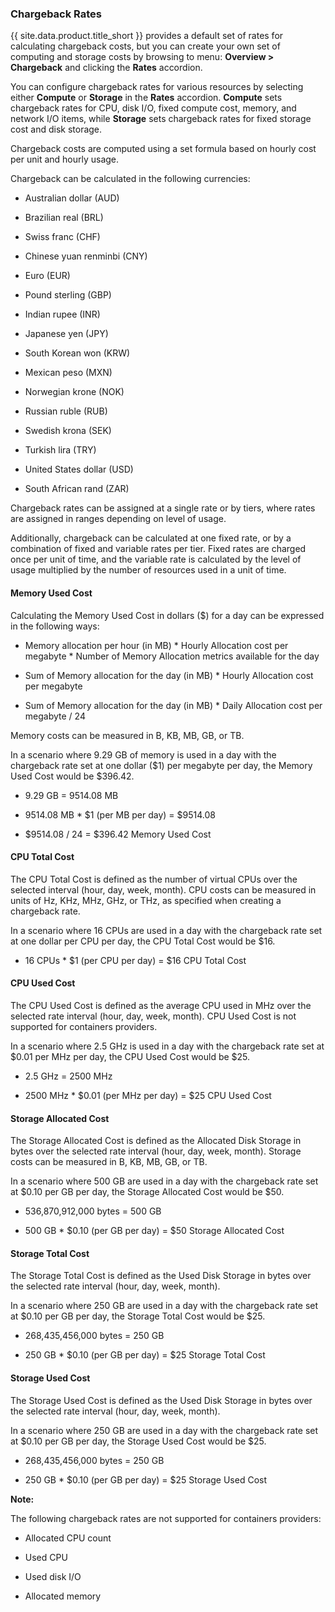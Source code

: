 ### Chargeback Rates

{{ site.data.product.title_short }} provides a default set of rates for calculating chargeback costs, but you can create your own set of computing and storage costs by browsing to menu: **Overview > Chargeback** and clicking the **Rates** accordion.

You can configure chargeback rates for various resources by selecting either **Compute** or **Storage** in the **Rates** accordion. **Compute** sets chargeback rates for CPU, disk I/O, fixed compute cost, memory, and network I/O items, while **Storage** sets chargeback rates for fixed storage cost and disk storage.

Chargeback costs are computed using a set formula based on hourly cost per unit and hourly usage.

Chargeback can be calculated in the following currencies:

- Australian dollar (AUD)

- Brazilian real (BRL)

- Swiss franc (CHF)

- Chinese yuan renminbi (CNY)

- Euro (EUR)

- Pound sterling (GBP)

- Indian rupee (INR)

- Japanese yen (JPY)

- South Korean won (KRW)

- Mexican peso (MXN)

- Norwegian krone (NOK)

- Russian ruble (RUB)

- Swedish krona (SEK)

- Turkish lira (TRY)

- United States dollar (USD)

- South African rand (ZAR)

Chargeback rates can be assigned at a single rate or by tiers, where rates are assigned in ranges depending on level of usage.

Additionally, chargeback can be calculated at one fixed rate, or by a combination of fixed and variable rates per tier. Fixed rates are charged once per unit of time, and the variable rate is calculated by the level of usage multiplied by the number of resources used in a unit of time.

#### Memory Used Cost

Calculating the Memory Used Cost in dollars ($) for a day can be expressed in the following ways:

- Memory allocation per hour (in MB) \* Hourly Allocation cost per megabyte \* Number of Memory Allocation metrics available for the day

- Sum of Memory allocation for the day (in MB) \* Hourly Allocation cost per megabyte

- Sum of Memory allocation for the day (in MB) \* Daily Allocation cost per megabyte / 24

Memory costs can be measured in B, KB, MB, GB, or TB.

In a scenario where 9.29 GB of memory is used in a day with the chargeback rate set at one dollar ($1) per megabyte per day, the Memory Used Cost would be $396.42.

- 9.29 GB = 9514.08 MB

- 9514.08 MB \* $1 (per MB per day) = $9514.08

- $9514.08 / 24 = $396.42 Memory Used Cost

#### CPU Total Cost

The CPU Total Cost is defined as the number of virtual CPUs over the selected interval (hour, day, week, month). CPU costs can be measured in units of Hz, KHz, MHz, GHz, or THz, as specified when creating a chargeback rate.

In a scenario where 16 CPUs are used in a day with the chargeback rate set at one dollar per CPU per day, the CPU Total Cost would be $16.

- 16 CPUs \* $1 (per CPU per day) = $16 CPU Total Cost

#### CPU Used Cost

The CPU Used Cost is defined as the average CPU used in MHz over the selected rate interval (hour, day, week, month). CPU Used Cost is not supported for containers providers.

In a scenario where 2.5 GHz is used in a day with the chargeback rate set at $0.01 per MHz per day, the CPU Used Cost would be $25.

- 2.5 GHz = 2500 MHz

- 2500 MHz \* $0.01 (per MHz per day) = $25 CPU Used Cost

#### Storage Allocated Cost

The Storage Allocated Cost is defined as the Allocated Disk Storage in bytes over the selected rate interval (hour, day, week, month). Storage costs can be measured in B, KB, MB, GB, or TB.

In a scenario where 500 GB are used in a day with the chargeback rate set at $0.10 per GB per day, the Storage Allocated Cost would be $50.

- 536,870,912,000 bytes = 500 GB

- 500 GB \* $0.10 (per GB per day) = $50 Storage Allocated Cost

#### Storage Total Cost

The Storage Total Cost is defined as the Used Disk Storage in bytes over the selected rate interval (hour, day, week, month).

In a scenario where 250 GB are used in a day with the chargeback rate set at $0.10 per GB per day, the Storage Total Cost would be $25.

- 268,435,456,000 bytes = 250 GB

- 250 GB \* $0.10 (per GB per day) = $25 Storage Total Cost

#### Storage Used Cost

The Storage Used Cost is defined as the Used Disk Storage in bytes over the selected rate interval (hour, day, week, month).

In a scenario where 250 GB are used in a day with the chargeback rate set at $0.10 per GB per day, the Storage Used Cost would be $25.

- 268,435,456,000 bytes = 250 GB

- 250 GB \* $0.10 (per GB per day) = $25 Storage Used Cost

**Note:**

The following chargeback rates are not supported for containers providers:

- Allocated CPU count

- Used CPU

- Used disk I/O

- Allocated memory
